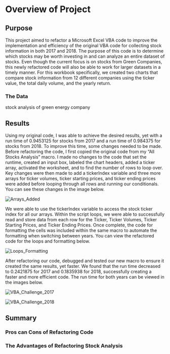 # Overview of Project
## Purpose
This project aimed to refactor a Microsoft Excel VBA code to improve the implementation and efficiency of the original VBA code for collecting stock information in both 2017 and 2018.  The purpose of this code is to determine which stocks may be worth investing in and can analyze an entire dataset of stocks. Even though the current focus is on stocks from Green Companies, this newly refactored code will also be able to work for larger datasets in a timely manner.  For this workbook specifically, we created two charts that compare stock information from 12 different companies using the ticker value, the total daily volume, and the yearly return.

### The Data
stock analysis of green energy company
## Results
Using my original code, I was able to achieve the desired results, yet with a run time of 0.9453125 for stocks from 2017 and a run time of 0.984375 for stocks from 2018. To improve this time, some changes needed to be made. Before refactoring the code, I first copied the original code from my “All Stocks Analysis” macro. I made no changes to the code that set the runtime, created an input box, labeled the chart headers, added a ticker array, activated the worksheet, and to find the number of rows to loop over. Key changes were then made to add a tickerIndex variable and three more arrays for ticker volumes, ticker starting prices, and ticker ending prices were added before looping through all rows and running our conditionals. You can see these changes in the image below.

![Arrays_Added](https://user-images.githubusercontent.com/102122063/163631247-a3edd404-b66f-4e84-9091-2eead4ece011.png)

We were able to use the tickerIndex variable to access the stock ticker index for all our arrays. Within the script loops, we were able to successfully read and store data from each row for the Ticker, Ticker Volumes, Ticker Starting Prices, and Ticker Ending Prices. Once complete, the code for formatting the cells was included within the same macro to automate the formatting when switching between years. You can view the refactored code for the loops and formatting below. 

![Loops_Formatting](https://user-images.githubusercontent.com/102122063/163631260-4550543a-d977-4815-9b24-39db989d8876.png)

After refactoring our code, debugged and tested our new macro to ensure it created the same results, yet faster. We found that the run time decreased to 0.2421875 for 2017 and 0.1835938 for 2018, successfully creating a faster and more efficient code. The run time for both years can be viewed in the images below. 

![VBA_Challenge_2017](https://user-images.githubusercontent.com/102122063/163631020-aff0ef3e-0d98-45f1-8394-d622ade48ad7.PNG)

![VBA_Challenge_2018](https://user-images.githubusercontent.com/102122063/163631029-560084a1-53f4-4e9d-b894-8a8bd63afa68.PNG)

## Summary
### Pros can Cons of Refactoring Code

### The Advantages of Refactoring Stock Analysis
